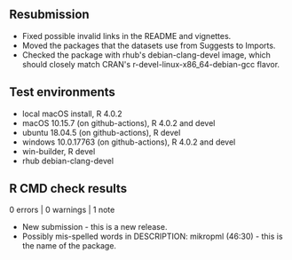 ## Resubmission

- Fixed possible invalid links in the README and vignettes. 
- Moved the packages that the datasets use from Suggests to Imports.
- Checked the package with rhub's debian-clang-devel image, 
which should closely match CRAN's r-devel-linux-x86_64-debian-gcc flavor.

## Test environments

- local macOS install, R 4.0.2
- macOS 10.15.7 (on github-actions), R 4.0.2 and devel
- ubuntu 18.04.5 (on github-actions), R devel
- windows 10.0.17763 (on github-actions), R 4.0.2 and devel
- win-builder, R devel
- rhub debian-clang-devel

## R CMD check results

0 errors | 0 warnings | 1 note

- New submission - this is a new release.
- Possibly mis-spelled words in DESCRIPTION:
    mikropml (46:30) - this is the name of the package.
